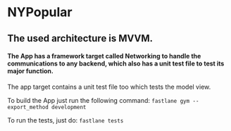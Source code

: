 # NYPopular

## The used architecture is **MVVM**.

#### The App has a framework target called Networking to handle the communications to any backend, which also has a unit test file to test its major function.

The app target contains a unit test file too which tests the model view.

To build the App just run the following command:
`fastlane gym --export_method development`

To run the tests, just do:
`fastlane tests`

